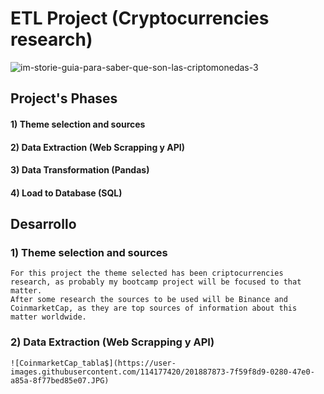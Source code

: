 # ETL Project (Cryptocurrencies research)
![im-storie-guia-para-saber-que-son-las-criptomonedas-3](https://user-images.githubusercontent.com/114177420/201883440-e1802983-8650-45b8-ac71-cc478ceb75d4.jpg)

## Project's Phases

  #### 1) Theme selection and sources
  #### 2) Data Extraction (Web Scrapping y API)
  #### 3) Data Transformation (Pandas)
  #### 4) Load to Database (SQL)

## Desarrollo

  ### 1) Theme selection and sources
  
    For this project the theme selected has been criptocurrencies research, as probably my bootcamp project will be focused to that matter.
    After some research the sources to be used will be Binance and CoinmarketCap, as they are top sources of information about this matter worldwide.

  ### 2) Data Extraction (Web Scrapping y API)
  
    ![CoinmarketCap_tabla$](https://user-images.githubusercontent.com/114177420/201887873-7f59f8d9-0280-47e0-a85a-8f77bed85e07.JPG)
